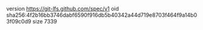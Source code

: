 version https://git-lfs.github.com/spec/v1
oid sha256:4f2b16bb3746dabf6590f916db5b40342a44d719e8703f464f9a14b03f09c0d9
size 7339
